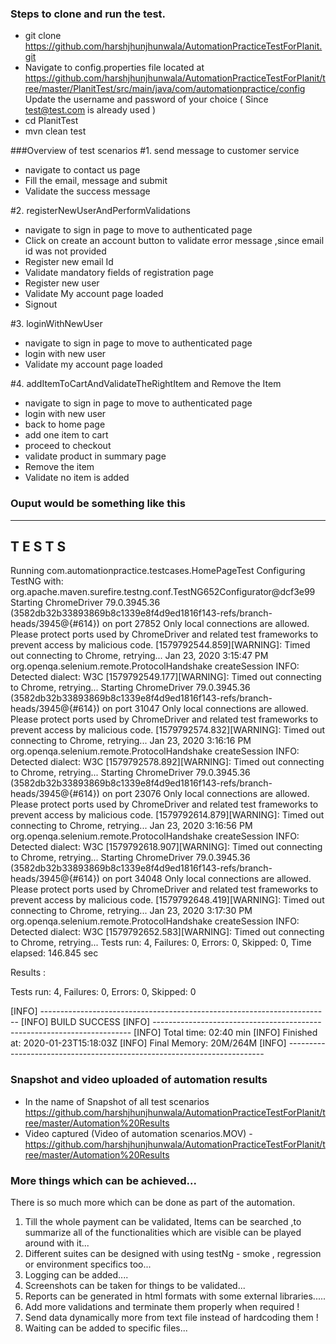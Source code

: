 ### Steps to clone and run the test.
- git clone https://github.com/harshjhunjhunwala/AutomationPracticeTestForPlanit.git
- Navigate to config.properties file located at https://github.com/harshjhunjhunwala/AutomationPracticeTestForPlanit/tree/master/PlanitTest/src/main/java/com/automationpractice/config
  Update the username and password of your choice ( Since test@test.com is already used )
- cd PlanitTest
- mvn clean test

###Overview of test scenarios
#1. send message to customer service
- navigate to contact us page
- Fill the email, message and submit
- Validate the success message

#2. registerNewUserAndPerformValidations
- navigate to sign in page to move to authenticated page
- Click on create an account button to validate error message ,since email id was not provided
- Register new email Id
- Validate mandatory fields of registration page
- Register new user
- Validate My account page loaded
- Signout 

#3. loginWithNewUser
- navigate to sign in page to move to authenticated page
- login with new user
- Validate my account page loaded

#4. addItemToCartAndValidateTheRightItem and Remove the Item
- navigate to sign in page to move to authenticated page
- login with new user
- back to home page
- add one item to cart
- proceed to checkout
- validate product in summary page
- Remove the item 
- Validate no item is added

### Ouput would be something like this
-------------------------------------------------------
 T E S T S
-------------------------------------------------------
Running com.automationpractice.testcases.HomePageTest
Configuring TestNG with: org.apache.maven.surefire.testng.conf.TestNG652Configurator@dcf3e99
Starting ChromeDriver 79.0.3945.36 (3582db32b33893869b8c1339e8f4d9ed1816f143-refs/branch-heads/3945@{#614}) on port 27852
Only local connections are allowed.
Please protect ports used by ChromeDriver and related test frameworks to prevent access by malicious code.
[1579792544.859][WARNING]: Timed out connecting to Chrome, retrying...
Jan 23, 2020 3:15:47 PM org.openqa.selenium.remote.ProtocolHandshake createSession
INFO: Detected dialect: W3C
[1579792549.177][WARNING]: Timed out connecting to Chrome, retrying...
Starting ChromeDriver 79.0.3945.36 (3582db32b33893869b8c1339e8f4d9ed1816f143-refs/branch-heads/3945@{#614}) on port 31047
Only local connections are allowed.
Please protect ports used by ChromeDriver and related test frameworks to prevent access by malicious code.
[1579792574.832][WARNING]: Timed out connecting to Chrome, retrying...
Jan 23, 2020 3:16:16 PM org.openqa.selenium.remote.ProtocolHandshake createSession
INFO: Detected dialect: W3C
[1579792578.892][WARNING]: Timed out connecting to Chrome, retrying...
Starting ChromeDriver 79.0.3945.36 (3582db32b33893869b8c1339e8f4d9ed1816f143-refs/branch-heads/3945@{#614}) on port 23076
Only local connections are allowed.
Please protect ports used by ChromeDriver and related test frameworks to prevent access by malicious code.
[1579792614.879][WARNING]: Timed out connecting to Chrome, retrying...
Jan 23, 2020 3:16:56 PM org.openqa.selenium.remote.ProtocolHandshake createSession
INFO: Detected dialect: W3C
[1579792618.907][WARNING]: Timed out connecting to Chrome, retrying...
Starting ChromeDriver 79.0.3945.36 (3582db32b33893869b8c1339e8f4d9ed1816f143-refs/branch-heads/3945@{#614}) on port 34048
Only local connections are allowed.
Please protect ports used by ChromeDriver and related test frameworks to prevent access by malicious code.
[1579792648.419][WARNING]: Timed out connecting to Chrome, retrying...
Jan 23, 2020 3:17:30 PM org.openqa.selenium.remote.ProtocolHandshake createSession
INFO: Detected dialect: W3C
[1579792652.583][WARNING]: Timed out connecting to Chrome, retrying...
Tests run: 4, Failures: 0, Errors: 0, Skipped: 0, Time elapsed: 146.845 sec

Results :

Tests run: 4, Failures: 0, Errors: 0, Skipped: 0

[INFO] ------------------------------------------------------------------------
[INFO] BUILD SUCCESS
[INFO] ------------------------------------------------------------------------
[INFO] Total time: 02:40 min
[INFO] Finished at: 2020-01-23T15:18:03Z
[INFO] Final Memory: 20M/264M
[INFO] ------------------------------------------------------------------------




### Snapshot and video uploaded of automation results
- In the name of Snapshot of all test scenarios https://github.com/harshjhunjhunwala/AutomationPracticeTestForPlanit/tree/master/Automation%20Results
- Video captured (Video of automation scenarios.MOV) - https://github.com/harshjhunjhunwala/AutomationPracticeTestForPlanit/tree/master/Automation%20Results


### More things which can be achieved...
There is so much more which can be done as part of the automation.
1. Till the whole payment can be validated, Items can be searched ,to summarize all of the functionalities which are visible can be played around with it...
2. Different suites can be designed with using testNg - smoke , regression or environment specifics too...
3. Logging can be added....
4. Screenshots can be taken for things to be validated...
5. Reports can be generated in html formats with some external libraries.....
6. Add more validations and terminate them properly when required !
7. Send data dynamically more from text file instead of hardcoding them !
8. Waiting can be added to specific files...
